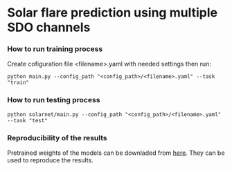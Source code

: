 # Solar flare prediction using multiple SDO channels

### How to run training process



Create cofiguration file \<filename\>.yaml with needed settings  then run:
 ```
python main.py --config_path "<config_path>/<filename>.yaml" --task "train"

```
 
### How to run testing process
 


 
 ```
 python solarnet/main.py --config_path "<config_path>/<filename>.yaml" --task "test"
 
 ```
 
  ### Reproducibility of the results
 Pretrained weights of the models can be downladed from [here](https://drive.google.com/drive/folders/1AEbh1o4pbtqFTs2Rt1zTd4XQEHiSY0gH?usp=sharing). They can be used to reproduce the results.
 
 

